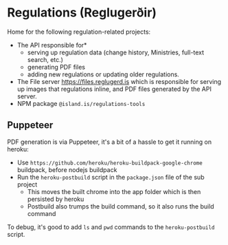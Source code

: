 # Regulations (Reglugerðir)

Home for the following regulation-related projects:

- The API responsible for\*
  - serving up regulation data (change history, Ministries, full-text search,
    etc.)
  - generating PDF files
  - adding new regulations or updating older regulations.
- The File server https://files.reglugerd.is which is responsible for serving up
  images that regulations inline, and PDF files generated by the API server.
- NPM package `@island.is/regulations-tools`

## Puppeteer

PDF generation is via Puppeteer, it's a bit of a hassle to get it running on
heroku:

- Use `https://github.com/heroku/heroku-buildpack-google-chrome` buildpack,
  before nodejs buildpack
- Run the `heroku-postbuild` script in the `package.json` file of the sub
  project
  - This moves the built chrome into the app folder which is then persisted by
    heroku
  - Postbuild also trumps the build command, so it also runs the build command

To debug, it's good to add `ls` and `pwd` commands to the `heroku-postbuild`
script.
